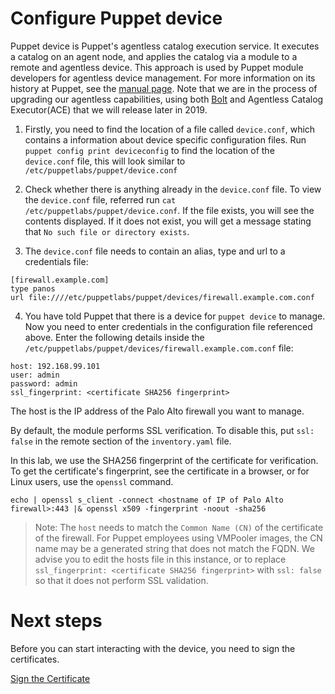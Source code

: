 # Configure Puppet device

Puppet device is Puppet's agentless catalog execution service. It executes a catalog on an agent node, and applies the catalog via a module to a remote and agentless device. This approach is used by Puppet module developers for agentless device management. For more information on its history at Puppet, see the [manual page](https://puppet.com/docs/puppet/6.4/man/device.html). Note that we are in the process of upgrading our agentless capabilities, using both [Bolt](https://puppet.com/products/bolt) and Agentless Catalog Executor(ACE) that we will release later in 2019.

1. Firstly, you need to find the location of a file called `device.conf`, which contains a information about device specific configuration files. Run `puppet config print deviceconfig` to find the location of the `device.conf` file, this will look similar to `/etc/puppetlabs/puppet/device.conf`

2. Check whether there is anything already in the `device.conf` file. To view the `device.conf` file, referred run `cat /etc/puppetlabs/puppet/device.conf`. If the file exists, you will see the contents displayed. If it does not exist, you will get a message stating that `No such file or directory exists`.

3. The `device.conf` file needs to contain an alias, type and url to a credentials file:

```
[firewall.example.com]
type panos
url file:////etc/puppetlabs/puppet/devices/firewall.example.com.conf
```

4. You have told Puppet that there is a device for `puppet device` to manage. Now you need to enter credentials in the configuration file referenced above. Enter the following details inside the `/etc/puppetlabs/puppet/devices/firewall.example.com.conf` file:

```
host: 192.168.99.101
user: admin
password: admin
ssl_fingerprint: <certificate SHA256 fingerprint>
```

The host is the IP address of the Palo Alto firewall you want to manage.

By default, the module performs SSL verification. To disable this, put `ssl: false` in the remote section of the `inventory.yaml` file. 

In this lab, we use the SHA256 fingerprint of the certificate for verification. To get the certificate's fingerprint, see the certificate in a browser, or for Linux users, use the `openssl` command.

```
echo | openssl s_client -connect <hostname of IP of Palo Alto firewall>:443 |& openssl x509 -fingerprint -noout -sha256
```

> Note: The `host` needs to match the `Common Name (CN)` of the certificate of the firewall. For Puppet employees using VMPooler images, the CN name may be a generated string that does not match the FQDN. We advise you to edit the hosts file in this instance, or to replace `ssl_fingerprint: <certificate SHA256 fingerprint>` with `ssl: false` so that it does not perform SSL validation.

# Next steps

Before you can start interacting with the device, you need to sign the certificates.

[Sign the Certificate](./../04-sign-the-cert/README.md)
